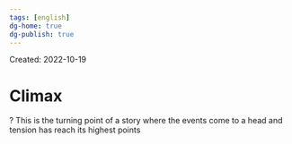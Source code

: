 ```yaml
---
tags: [english] 
dg-home: true
dg-publish: true
---
```

Created: 2022-10-19

# Climax
?
This is the turning point of a story where the events come to a head and tension has reach its highest points
<!--SR:!2023-02-15,74,250-->